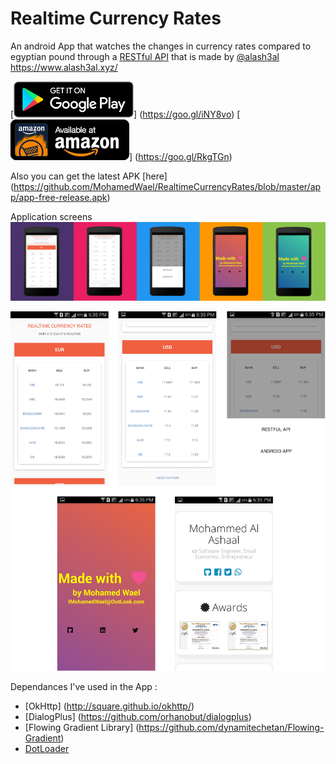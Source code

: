 # Realtime Currency Rates
An android App that watches the changes in currency rates compared to egyptian pound through a [RESTful API](https://api.curates.club/) that is made by [@alash3al](https://github.com/alash3al) https://www.alash3al.xyz/

[![Google padge](https://github.com/MohamedWael/RealtimeCurrencyRates/blob/master/currency%20rates%20screens/stuff/google-play-badge2.png)] (https://goo.gl/iNY8vo)
  [![amazon padge](https://github.com/MohamedWael/RealtimeCurrencyRates/blob/master/currency%20rates%20screens/stuff/amazon-underground-app-us-black.jpg)] (https://goo.gl/RkgTGn)

Also you can get the latest APK [here] (https://github.com/MohamedWael/RealtimeCurrencyRates/blob/master/app/app-free-release.apk)

Application screens
![screens](https://github.com/MohamedWael/RealtimeCurrencyRates/raw/master/currency%20rates%20screens/currency%20rates%20-%20Copy.png)

![screens](https://github.com/MohamedWael/RealtimeCurrencyRates/blob/master/currency%20rates%20screens/stuff/screens%20of%20the%20application.png)

Dependances I've used in the App :
* [OkHttp] (http://square.github.io/okhttp/)
* [DialogPlus] (https://github.com/orhanobut/dialogplus)
* [Flowing Gradient Library] (https://github.com/dynamitechetan/Flowing-Gradient)
* [DotLoader](https://github.com/bhargavms/DotLoader)
